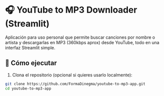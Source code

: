 # 🎧 YouTube to MP3 Downloader (Streamlit)

Aplicación para uso personal que permite buscar canciones por nombre o artista y descargarlas en MP3 (360kbps aprox) desde YouTube, todo en una interfaz Streamlit simple.

## 🚀 Cómo ejecutar

1. Clona el repositorio (opcional si quieres usarlo localmente):
```bash
git clone https://github.com/FormaDinegma/youtube-to-mp3-app.git
cd youtube-to-mp3-app
